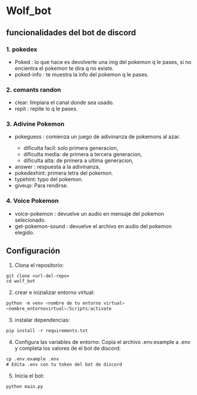 # Wolf_bot

## funcionalidades del bot de discord
### 1. pokedex
- Poked <pokemon>: lo que hace es devolverte una img del pokemon q le pases, si no encientra el pokemon te dira q no existe.
- poked-info <pokemon>: te muestra la info del pokemon q le pases.
### 2. comants randon
- clear: limpiara el canal donde sea usado.
- repit <str>: repite lo q le pases.
### 3. Adivine Pokemon
- pokeguess <dificulti>: comienza un juego de adivinanza de pokemons al azar.
    - dificulta facil: solo primera generacion,
    - dificulta media: de primera a tercera generacion,
    - dificulta alta: de primera a ultima generacion,
- answer <respuesta>: respuesta a la adivinanza,
- pokedexhint: primera letra del pokemon.
- typehint: typo del pokemon.
- giveup: Para rendirse.
### 4. Voice Pokemon
- voice-pokemon <pokemon>: devuelve un audio en mensaje del pokemon selecionado.
- get-pokemon-sound <pokemon>: devuelve el archivo en audio del pokemon elegido.
## Configuración
1. Clona el repositorio:
```cmd
git clone <url-del-repo>
cd wolf_bot
```
2. crear e inizializar entorno virtual:
```py
python -m venv <nombre de tu entorno virtual>
<nombre_entornovirtual>/Scripts/activate
```
3. instalar dependencias:
```py
pip install -r requirements.txt
```
4. Configura las variables de entorno:
Copia el archivo .env.example a .env y completa los valores de el bot de discord:
```cmd
cp .env.example .env
# Edita .env con tu token del bot de discord
```
5. Inicia el bot:
```py
python main.py
```

